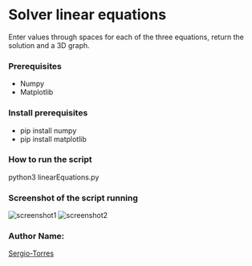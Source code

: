 <h1>Solver linear equations</h1>

<p>Enter values through spaces for each of the three equations, return the solution and a 3D graph.</p>

<h3>Prerequisites</h3>
<ul>
  <li>Numpy</li>
  <li>Matplotlib</li>
</ul>

<h3>Install prerequisites</h3>
<ul>
  <li>pip install numpy</li>
  <li>pip install matplotlib</li>
</ul>

<h3>How to run the script</h3>
<p>python3 linearEquations.py</p>

<h3>Screenshot of the script running</h3>

![screenshot1](https://user-images.githubusercontent.com/76462037/141659586-13865df9-f853-4dd5-9bae-a2e32f9ec8ef.jpeg)
![screenshot2](https://user-images.githubusercontent.com/76462037/141659827-c4bd9b90-5f45-4eba-9f3c-f5b679c07c75.png)

<h3><b>Author Name: </b></h3> <a href="https://github.com/Sergio-Torres">Sergio-Torres</a>
